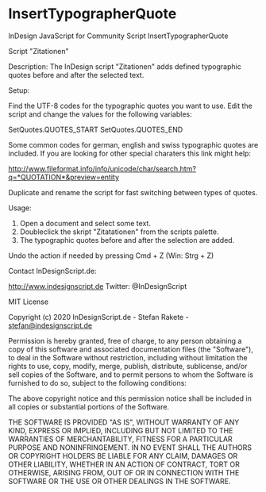 # InsertTypographerQuote
InDesign JavaScript for Community Script InsertTypographerQuote

Script "Zitationen"

Description:
The InDesign script "Zitationen" adds defined typographic quotes before and after the selected text.

Setup:

Find the UTF-8 codes for the typographic quotes you want to use. 
Edit the script and change the values for the following variables:

SetQuotes.QUOTES_START
SetQuotes.QUOTES_END

Some common codes for german, english and swiss typographic quotes are included. 
If you are looking for other special charaters this link might help:

http://www.fileformat.info/info/unicode/char/search.htm?q=*QUOTATION*&preview=entity

Duplicate and rename the script for fast switching between types of quotes.


Usage:

1. Open a document and select some text.
2. Doubleclick the skript "Zitatationen" from the scripts palette.
3. The typographic quotes before and after the selection are added.

Undo the action if needed by pressing Cmd + Z (Win: Strg + Z)

Contact InDesignScript.de:

http://www.indesignscript.de
Twitter: @InDesignScript


MIT License

Copyright (c) 2020 InDesignScript.de - Stefan Rakete - stefan@indesignscript.de

Permission is hereby granted, free of charge, to any person obtaining a copy
of this software and associated documentation files (the "Software"), to deal
in the Software without restriction, including without limitation the rights
to use, copy, modify, merge, publish, distribute, sublicense, and/or sell
copies of the Software, and to permit persons to whom the Software is
furnished to do so, subject to the following conditions:

The above copyright notice and this permission notice shall be included in all
copies or substantial portions of the Software.

THE SOFTWARE IS PROVIDED "AS IS", WITHOUT WARRANTY OF ANY KIND, EXPRESS OR
IMPLIED, INCLUDING BUT NOT LIMITED TO THE WARRANTIES OF MERCHANTABILITY,
FITNESS FOR A PARTICULAR PURPOSE AND NONINFRINGEMENT. IN NO EVENT SHALL THE
AUTHORS OR COPYRIGHT HOLDERS BE LIABLE FOR ANY CLAIM, DAMAGES OR OTHER
LIABILITY, WHETHER IN AN ACTION OF CONTRACT, TORT OR OTHERWISE, ARISING FROM,
OUT OF OR IN CONNECTION WITH THE SOFTWARE OR THE USE OR OTHER DEALINGS IN THE
SOFTWARE.

 
